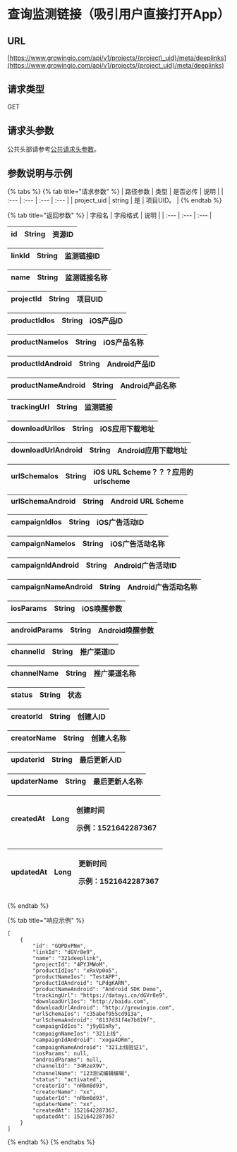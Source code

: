 # 查询监测链接（吸引用户直接打开App）

## URL

[https://www.growingio.com/api/v1/projects/{project\_uid}/meta/deeplinks](https://www.growingio.com/api/v1/projects/{project_uid}/meta/deeplinks)

## 请求类型

GET

## 请求头参数

公共头部请参考[公共请求头参数](../../authenticate.md)。

## 参数说明与示例

{% tabs %}
{% tab title="请求参数" %}
| 路径参数 | 类型 | 是否必传 | 说明 |
| :--- | :--- | :--- | :--- |
| project\_uid | string | 是 | 项目UID。 |
{% endtab %}

{% tab title="返回参数" %}
| 字段名 | 字段格式 | 说明 |
| :--- | :--- | :--- |


| id | String | 资源ID |
| :--- | :--- | :--- |


| linkId | String | 监测链接ID |
| :--- | :--- | :--- |


| name | String | 监测链接名称 |
| :--- | :--- | :--- |


| projectId | String | 项目UID |
| :--- | :--- | :--- |


| productIdIos | String | iOS产品ID |
| :--- | :--- | :--- |


| productNameIos | String | iOS产品名称 |
| :--- | :--- | :--- |


| productIdAndroid | String | Android产品ID |
| :--- | :--- | :--- |


| productNameAndroid | String | Android产品名称 |
| :--- | :--- | :--- |


| trackingUrl | String | 监测链接 |
| :--- | :--- | :--- |


| downloadUrlIos | String | iOS应用下载地址 |
| :--- | :--- | :--- |


| downloadUrlAndroid | String | Android应用下载地址 |
| :--- | :--- | :--- |


| urlSchemaIos | String | iOS URL Scheme？？？应用的urlscheme |
| :--- | :--- | :--- |


| urlSchemaAndroid | String | Android URL Scheme |
| :--- | :--- | :--- |


| campaignIdIos | String | iOS广告活动ID |
| :--- | :--- | :--- |


| campaignNameIos | String | iOS广告活动名称 |
| :--- | :--- | :--- |


| campaignIdAndroid | String | Android广告活动ID |
| :--- | :--- | :--- |


| campaignNameAndroid | String | Android广告活动名称 |
| :--- | :--- | :--- |


| iosParams | String | iOS唤醒参数 |
| :--- | :--- | :--- |


| androidParams | String | Android唤醒参数 |
| :--- | :--- | :--- |


| channelId | String | 推广渠道ID |
| :--- | :--- | :--- |


| channelName | String | 推广渠道名称 |
| :--- | :--- | :--- |


| status | String | 状态 |
| :--- | :--- | :--- |


| creatorId | String | 创建人ID |
| :--- | :--- | :--- |


| creatorName | String | 创建人名称 |
| :--- | :--- | :--- |


| updaterId | String | 最后更新人ID |
| :--- | :--- | :--- |


| updaterName | String | 最后更新人名称 |
| :--- | :--- | :--- |


<table>
  <thead>
    <tr>
      <th style="text-align:left">createdAt</th>
      <th style="text-align:left">Long</th>
      <th style="text-align:left">
        <p>&#x521B;&#x5EFA;&#x65F6;&#x95F4;</p>
        <p>&#x793A;&#x4F8B;&#xFF1A;1521642287367</p>
      </th>
    </tr>
  </thead>
  <tbody></tbody>
</table>

<table>
  <thead>
    <tr>
      <th style="text-align:left">updatedAt</th>
      <th style="text-align:left">Long</th>
      <th style="text-align:left">
        <p>&#x66F4;&#x65B0;&#x65F6;&#x95F4;</p>
        <p>&#x793A;&#x4F8B;&#xFF1A;1521642287367</p>
      </th>
    </tr>
  </thead>
  <tbody></tbody>
</table>
{% endtab %}

{% tab title="响应示例" %}
```text
[
    {
        "id": "GQPDxPNm",
        "linkId": "dGVr8e9",
        "name": "321deeplink",
        "projectId": "4PYJMWoM",
        "productIdIos": "xRxVp0o5",
        "productNameIos": "TestAPP",
        "productIdAndroid": "LPdgKARN",
        "productNameAndroid": "Android SDK Demo",
        "trackingUrl": "https://datayi.cn/dGVr8e9",
        "downloadUrlIos": "http://baidu.com",
        "downloadUrlAndroid": "http://growingio.com",
        "urlSchemaIos": "c35abef955cd913a",
        "urlSchemaAndroid": "8137d31f4e7b819f",
        "campaignIdIos": "j9yB1nRy",
        "campaignNameIos": "321上线",
        "campaignIdAndroid": "xoga4DRm",
        "campaignNameAndroid": "321上线验证1",
        "iosParams": null,
        "androidParams": null,
        "channelId": "34RzeX9V",
        "channelName": "123测试编辑编辑",
        "status": "activated",
        "creatorId": "nRbm8d93",
        "creatorName": "xx",
        "updaterId": "nRbm8d93",
        "updaterName": "xx",
        "createdAt": 1521642287367,
        "updatedAt": 1521642287367
    }
]
```
{% endtab %}
{% endtabs %}

